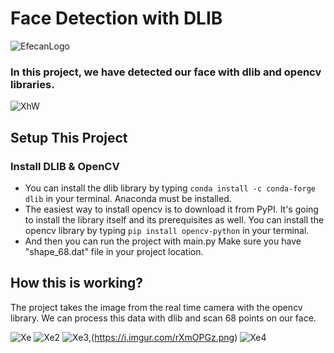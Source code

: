 # Face Detection with DLIB
![EfecanLogo](https://avatars.githubusercontent.com/u/66366306?s=100&u=dc5e6f5b4a05d07958d9a867b803760aa2b1613e&v=4)
### In this project, we have detected our face with dlib and opencv libraries.
![XhW](https://i.imgur.com/qHAcfhX.gif)
## Setup This Project
### Install DLIB & OpenCV
- You can install the dlib library by typing ```conda install -c conda-forge dlib``` in your terminal. Anaconda must be installed.
- The easiest way to install opencv is to download it from PyPI. It's going to install the library itself and its prerequisites as well. You can install the opencv library by typing ```pip install opencv-python``` in your terminal.
- And then you can run the project with main.py Make sure you have "shape_68.dat" file in your project location.
## How this is working?
The project takes the image from the real time camera with the opencv library. We can process this data with dlib and scan 68 points on our face.

![Xe](https://i.imgur.com/uAvW69p.png)
![Xe2](https://i.imgur.com/0bUVmgt.png)
![Xe3](https://i.imgur.com/GAK10bV.png),(https://i.imgur.com/rXmOPGz.png)
![Xe4](https://i.imgur.com/rXmOPGz.png)
